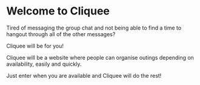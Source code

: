 # Welcome to Cliquee

Tired of messaging the group chat and not being able to find a time to hangout through all of the other messages?

Cliquee will be for you!

Cliquee will be a website where people can organise outings depending on availability, easily and quickly.

Just enter when you are available and Cliquee will do the rest!
